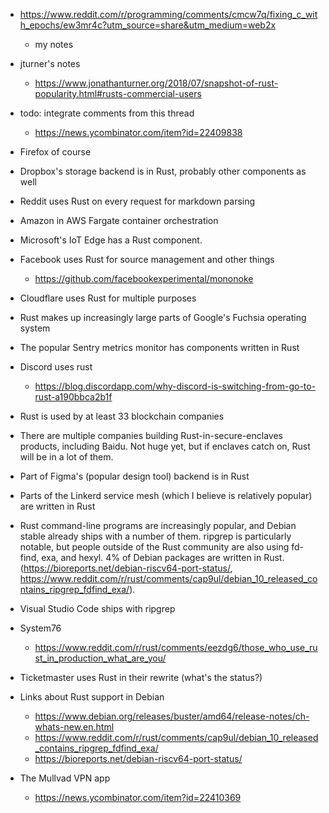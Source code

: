 - https://www.reddit.com/r/programming/comments/cmcw7q/fixing_c_with_epochs/ew3mr4c?utm_source=share&utm_medium=web2x
  - my notes

- jturner's notes
  - https://www.jonathanturner.org/2018/07/snapshot-of-rust-popularity.html#rusts-commercial-users

- todo: integrate comments from this thread
  - https://news.ycombinator.com/item?id=22409838

- Firefox of course

- Dropbox's storage backend is in Rust, probably other components as well

- Reddit uses Rust on every request for markdown parsing

- Amazon in AWS Fargate container orchestration

- Microsoft's IoT Edge has a Rust component.

- Facebook uses Rust for source management and other things
  - https://github.com/facebookexperimental/mononoke

- Cloudflare uses Rust for multiple purposes

- Rust makes up increasingly large parts of Google's Fuchsia operating system

- The popular Sentry metrics monitor has components written in Rust

- Discord uses rust
  - https://blog.discordapp.com/why-discord-is-switching-from-go-to-rust-a190bbca2b1f

- Rust is used by at least 33 blockchain companies

- There are multiple companies building Rust-in-secure-enclaves products,
  including Baidu. Not huge yet, but if enclaves catch on, Rust will be in a lot
  of them.

- Part of Figma's (popular design tool) backend is in Rust

- Parts of the Linkerd service mesh (which I believe is relatively popular) are
  written in Rust

- Rust command-line programs are increasingly popular, and Debian stable already
  ships with a number of them. ripgrep is particularly notable, but people
  outside of the Rust community are also using fd-find, exa, and hexyl. 4% of
  Debian packages are written in Rust.
  (https://bioreports.net/debian-riscv64-port-status/,
  https://www.reddit.com/r/rust/comments/cap9ul/debian_10_released_contains_ripgrep_fdfind_exa/).

- Visual Studio Code ships with ripgrep

- System76
  - https://www.reddit.com/r/rust/comments/eezdg6/those_who_use_rust_in_production_what_are_you/

- Ticketmaster uses Rust in their rewrite (what's the status?)

- Links about Rust support in Debian
  - https://www.debian.org/releases/buster/amd64/release-notes/ch-whats-new.en.html
  - https://www.reddit.com/r/rust/comments/cap9ul/debian_10_released_contains_ripgrep_fdfind_exa/
  - https://bioreports.net/debian-riscv64-port-status/

- The Mullvad VPN app
  - https://news.ycombinator.com/item?id=22410369
